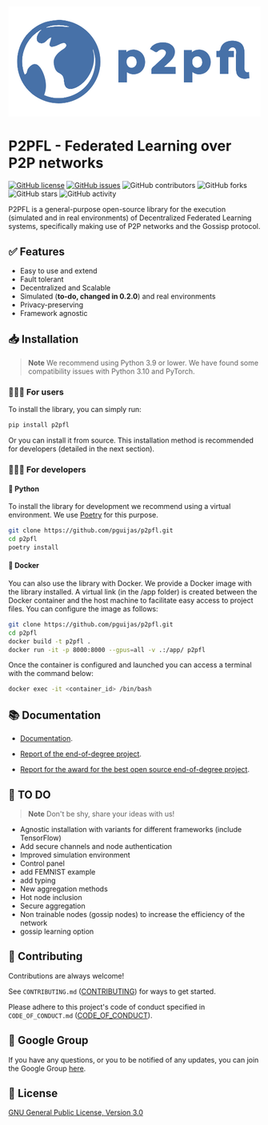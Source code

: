 ![GitHub Logo](other/logo.png)

# P2PFL - Federated Learning over P2P networks

[![GitHub license](https://img.shields.io/github/license/pguijas/federated_learning_p2p)](https://github.com/pguijas/federated_learning_p2p/blob/main/LICENSE.md)
[![GitHub issues](https://img.shields.io/github/issues/pguijas/federated_learning_p2p)](https://github.com/pguijas/federated_learning_p2p/issues)
![GitHub contributors](https://img.shields.io/github/contributors/pguijas/federated_learning_p2p)
![GitHub forks](https://img.shields.io/github/forks/pguijas/federated_learning_p2p)
![GitHub stars](https://img.shields.io/github/stars/pguijas/federated_learning_p2p)
![GitHub activity](https://img.shields.io/github/commit-activity/m/pguijas/federated_learning_p2p)

P2PFL is a general-purpose open-source library for the execution (simulated and in real environments) of Decentralized Federated Learning systems, specifically making use of P2P networks and the Gossisp protocol.

## ✅ Features

- Easy to use and extend
- Fault tolerant
- Decentralized and Scalable
- Simulated (**to-do, changed in 0.2.0**) and real environments
- Privacy-preserving
- Framework agnostic

## 📥 Installation

> **Note**
> We recommend using Python 3.9 or lower. We have found some compatibility issues with Python 3.10 and PyTorch.

### 👨🏼‍💻 For users

To install the library, you can simply run:

```bash
pip install p2pfl
```

Or you can install it from source. This installation method is recommended for developers (detailed in the next section).

### 👨🏼‍🔧 For developers

#### 🐍 Python

To install the library for development we recommend using a virtual environment. We use [Poetry](https://python-poetry.org/) for this purpose.

```bash
git clone https://github.com/pguijas/p2pfl.git
cd p2pfl
poetry install
```

#### 🐳 Docker

You can also use the library with Docker. We provide a Docker image with the library installed. A virtual link (in the /app folder) is created between the Docker container and the host machine to facilitate easy access to project files. You can configure the image as follows:

```bash
git clone https://github.com/pguijas/p2pfl.git
cd p2pfl
docker build -t p2pfl .
docker run -it -p 8000:8000 --gpus=all -v .:/app/ p2pfl
```

Once the container is configured and launched you can access a terminal with the command below:
```bash
docker exec -it <container_id> /bin/bash
```

## 📚 Documentation

- [Documentation](https://pguijas.github.io/p2pfl/). 

- [Report of the end-of-degree project](other/memoria.pdf).

- [Report for the award for the best open source end-of-degree project](other/memoria-open-source.pdf).

## 🚀 TO DO

> **Note**
> Don't be shy, share your ideas with us!

- Agnostic installation with variants for different frameworks (include TensorFlow)
- Add secure channels and node authentication
- Improved simulation environment
- Control panel
- add FEMNIST example
- add typing
- New aggregation methods
- Hot node inclusion
- Secure aggregation
- Non trainable nodes (gossip nodes) to increase the efficiency of the network
- gossip learning option

## 👫 Contributing

Contributions are always welcome!

See `CONTRIBUTING.md` ([CONTRIBUTING](CONTRIBUTING.md)) for ways to get started.

Please adhere to this project's code of conduct specified in `CODE_OF_CONDUCT.md` ([CODE_OF_CONDUCT](CODE_OF_CONDUCT.md)).

## 💬 Google Group

If you have any questions, or you to be notified of any updates, you can join the Google Group [here](https://groups.google.com/g/p2pfl).

## 📜 License

[GNU General Public License, Version 3.0](https://www.gnu.org/licenses/gpl-3.0.en.html)
